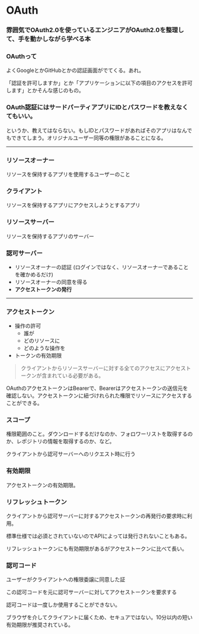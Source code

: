 # OAuth

### 雰囲気でOAuth2.0を使っているエンジニアがOAuth2.0を整理して、手を動かしながら学べる本

### OAuthって

よくGoogleとかGitHubとかの認証画面がでてくる。あれ。

「認証を許可しますか」とか「アプリケーションに以下の項目のアクセスを許可します」とかそんな感じのもの。

### OAuth認証にはサードパーティアプリにIDとパスワードを教えなくてもいい。

というか、教えてはならない。もしIDとパスワードがあればそのアプリはなんでもできてしまう。オリジナルユーザー同等の権限があることになる。

---

### リソースオーナー

リソースを保持するアプリを使用するユーザーのこと

### クライアント

リソースを保持するアプリにアクセスしようとするアプリ

### リソースサーバー

リソースを保持するアプリのサーバー

### 認可サーバー

- リソースオーナーの認証 (ログインではなく、リソースオーナーであることを確かめるだけ)
- リソースオーナーの同意を得る
- **アクセストークンの発行**

---

### アクセストークン

- 操作の許可
    - 誰が
    - どのリソースに
    - どのような操作を
- トークンの有効期限

> クライアントからリソースサーバーに対する全てのアクセスにアクセストークンが含まれている必要がある。
>

OAuthのアクセストークンはBearerで、Bearerはアクセストークンの送信元を確認しない。アクセストークンに紐づけれられた権限でリソースにアクセスすることができる。

### スコープ

権限範囲のこと。ダウンロードするだけなのか、フォロワーリストを取得するのか、レポジトリの情報を取得するのか、など。

クライアントから認可サーバーへのリクエスト時に行う

### 有効期限

アクセストークンの有効期限。

### リフレッシュトークン

クライアントから認可サーバーに対するアクセストークンの再発行の要求時に利用。

標準仕様では必須とされていないのでAPIによっては発行されないこともある。

リフレッシュトークンにも有効期限があるがアクセストークンに比べて長い。

### 認可コード

ユーザーがクライアントへの権限委譲に同意した証

この認可コードを元に認可サーバーに対してアクセストークンを要求する

認可コードは一度しか使用することができない。

ブラウザを介してクライアントに届くため、セキュアではない。10分以内の短い有効期限が推奨されている。

